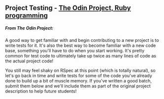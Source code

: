 ## Project Testing - [The Odin Project, Ruby programming](http://www.theodinproject.com/ruby-programming/testing-ruby?ref=lc-pb)

##### From The Odin Project:
A good way to get familiar with and begin contributing to a new project is to write tests for it. It's also the best way to become familiar with a new code base, something you'll have to do when you start working. It's pretty common for test code to ultimately take up twice as many lines of code as the actual project code!

You still may feel shaky on RSpec at this point (which is totally natural), so let's go back in time and write tests for some of the code you've already done to build up a bit of muscle memory. If you've written a good batch, submit them below and we'll include them as part of the original project description to help future students!
